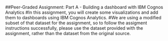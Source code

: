 ##Peer-Graded Assignment: Part A - Building a dashboard with IBM Cognos Analytics
#In this assignment, you will create some visualizations and add them to dashboards using IBM Cognos Analytics.
#We are using a modified subset of that dataset for the assignment, so to follow the assigment instructions successfully, please use the dataset provided with the assignment, rather than the dataset from the original source.
